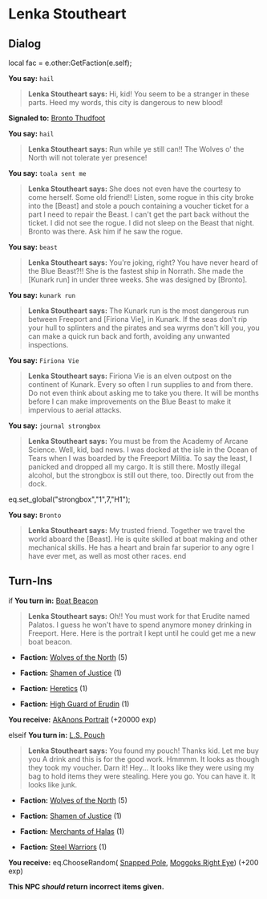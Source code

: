 # Lenka Stoutheart
## Dialog

local fac = e.other:GetFaction(e.self);


**You say:** `hail`



>**Lenka Stoutheart says:** Hi, kid! You seem to be a stranger in these parts. Heed my words, this city is dangerous to new blood!


**Signaled to:**  [Bronto Thudfoot](/npc/10135)

**You say:** `hail`



>**Lenka Stoutheart says:** Run while ye still can!!  The Wolves o' the North will not tolerate yer presence!

**You say:** `toala sent me`



>**Lenka Stoutheart says:** She does not even have the courtesy to come herself. Some old friend!! Listen, some rogue in this city broke into the [Beast] and stole a pouch containing a voucher ticket for a part I need to repair the Beast. I can't get the part back without the ticket. I did not see the rogue. I did not sleep on the Beast that night. Bronto was there. Ask him if he saw the rogue.

**You say:** `beast`



>**Lenka Stoutheart says:** You're joking, right? You have never heard of the Blue Beast?!! She is the fastest ship in Norrath. She made the [Kunark run] in under three weeks. She was designed by [Bronto].

**You say:** `kunark run`



>**Lenka Stoutheart says:** The Kunark run is the most dangerous run between Freeport and [Firiona Vie], in Kunark. If the seas don't rip your hull to splinters and the pirates and sea wyrms don't kill you, you can make a quick run back and forth, avoiding any unwanted inspections.

**You say:** `Firiona Vie`



>**Lenka Stoutheart says:** Firiona Vie is an elven outpost on the continent of Kunark. Every so often I run supplies to and from there. Do not even think about asking me to take you there. It will be months before I can make improvements on the Blue Beast to make it impervious to aerial attacks.

**You say:** `journal strongbox`



>**Lenka Stoutheart says:** You must be from the Academy of Arcane Science.  Well, kid, bad news.  I was docked at the isle in the Ocean of Tears when I was boarded by the Freeport Militia.  To say the least, I panicked and dropped all my cargo.  It is still there.  Mostly illegal alcohol, but the strongbox is still out there, too.  Directly out from the dock.


eq.set_global("strongbox","1",7,"H1");

**You say:** `Bronto`



>**Lenka Stoutheart says:** My trusted friend. Together we travel the world aboard the [Beast]. He is quite skilled at boat making and other mechanical skills. He has a heart and brain far superior to any ogre I have ever met, as well as most other races.
end

## Turn-Ins




if **You turn in:** [Boat Beacon](/item/13818)


>**Lenka Stoutheart says:** Oh!! You must work for that Erudite named Palatos. I guess he won't have to spend anymore money drinking in Freeport. Here. Here is the portrait I kept until he could get me a new boat beacon.





* __Faction:__ [Wolves of the North](/faction/320) (5)


* __Faction:__ [Shamen of Justice](/faction/327) (1)


* __Faction:__ [Heretics](/faction/265) (1)


* __Faction:__ [High Guard of Erudin](/faction/267) (1)


 **You receive:**  [AkAnons Portrait](/item/12146) (+20000 exp)

elseif **You turn in:** [L.S. Pouch](/item/13814)


>**Lenka Stoutheart says:** You found my pouch! Thanks kid. Let me buy you A drink and this is for the good work. Hmmmm. It looks as though they took my voucher. Darn it! Hey... It looks like they were using my bag to hold items they were stealing. Here you go. You can have it. It looks like junk.





* __Faction:__ [Wolves of the North](/faction/320) (5)


* __Faction:__ [Shamen of Justice](/faction/327) (1)


* __Faction:__ [Merchants of Halas](/faction/328) (1)


* __Faction:__ [Steel Warriors](/faction/311) (1)


 **You receive:** eq.ChooseRandom( [Snapped Pole](/item/13922), [Moggoks Right Eye](/item/13923)) (+200 exp)

**This NPC *should* return incorrect items given.**
